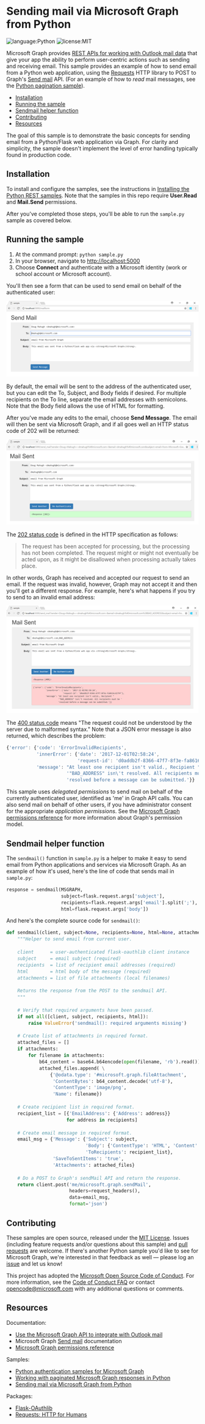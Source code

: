 # Sending mail via Microsoft Graph from Python

![language:Python](https://img.shields.io/badge/Language-Python-blue.svg?style=flat-square) ![license:MIT](https://img.shields.io/badge/License-MIT-green.svg?style=flat-square) 

Microsoft Graph provides [REST APIs for working with Outlook mail data](https://developer.microsoft.com/en-us/graph/docs/api-reference/v1.0/resources/mail_api_overview) that give your app the ability to perform user-centric actions such as sending and receiving email. This sample provides an example of how to send email from a Python web application, using the [Requests](http://docs.python-requests.org/en/master/) HTTP library to POST to Graph's [Send mail](https://developer.microsoft.com/en-us/graph/docs/api-reference/v1.0/api/user_sendmail) API. (For an example of how to _read_ mail messages, see the [Python pagination sample](https://github.com/microsoftgraph/python-sample-pagination)).

* [Installation](#installation)
* [Running the sample](#running-the-sample)
* [Sendmail helper function](#sendmail-helper-function)
* [Contributing](#contributing)
* [Resources](#resources)

The goal of this sample is to demonstrate the basic concepts for sending email from a Python/Flask web application via Graph. For clarity and simplicity, the sample doesn't implement the level of error handling typically found in production code.

## Installation

To install and configure the samples, see the instructions in [Installing the Python REST samples](https://github.com/microsoftgraph/python-sample-auth/blob/master/installation.md). Note that the samples in this repo require **User.Read** and **Mail.Send** permissions.

After you've completed those steps, you'll be able to run the ```sample.py``` sample as covered below.

## Running the sample

1. At the command prompt: ```python sample.py```
2. In your browser, navigate to [http://localhost:5000](http://localhost:5000)
3. Choose **Connect** and authenticate with a Microsoft identity (work or school account or Microsoft account).

You'll then see a form that can be used to send email on behalf of the authenticated user:

![Send mail form](static/images/sendmail.png)

By default, the email will be sent to the address of the authenticated user, but you can edit the To, Subject, and Body fields if desired. For multiple recipients on the To line, separate the email addresses with semicolons. Note that the Body field allows the use of HTML for formatting.

After you've made any edits to the email, choose **Send Message**. The email will then be sent via Microsoft Graph, and if all goes well an HTTP status code of 202 will be returned:

![Mail sent](static/images/mailsent.png)

The [202 status code](http://www.w3.org/Protocols/rfc2616/rfc2616-sec10.html#sec10.2.3) is defined in the HTTP specification as follows:

> The request has been accepted for processing, but the processing has not been completed.
> The request might or might not eventually be acted upon, as it might be disallowed when processing actually takes place.

In other words, Graph has received and accepted our request to send an email. If the request was invalid, however, Graph may not accept it and then you'll get a different response. For example, here's what happens if you try to send to an invalid email address:

![Mail sent - error](static/images/mailsent-error.png)

The [400 status code](http://www.w3.org/Protocols/rfc2616/rfc2616-sec10.html#sec10.4.1) means "The request could not be understood by the server due to malformed syntax." Note that a JSON error message is also returned, which describes the problem:

```javascript
{'error': {'code': 'ErrorInvalidRecipients',
           'innerError': {'date': '2017-12-01T02:58:24',
                          'request-id': 'd0addb2f-8366-47f7-8f3e-fa8616cd279f'},
           'message': "At least one recipient isn't valid., Recipient "
                      '"BAD_ADDRESS" isn\'t resolved. All recipients must be '
                      'resolved before a message can be submitted.'}}
```

This sample uses _delegated permissions_ to send mail on behalf of the currently authenticated user, identified as 'me' in Graph API calls. You can also send mail on behalf of other users, if you have administrator consent for the appropriate _application permissions_. See the [Microsoft Graph permissions reference](https://developer.microsoft.com/en-us/graph/docs/concepts/permissions_reference) for more information about Graph's permission model.

## Sendmail helper function

The ```sendmail()``` function in ```sample.py``` is a helper to make it easy to send email from Python applications and services via Microsoft Graph. As an example of how it's used, here's the line of code that sends mail in ```sample.py```:

```python
response = sendmail(MSGRAPH,
                    subject=flask.request.args['subject'],
                    recipients=flask.request.args['email'].split(';'),
                    html=flask.request.args['body'])
```

And here's the complete source code for ```sendmail()```:

```python
def sendmail(client, subject=None, recipients=None, html=None, attachments=None):
    """Helper to send email from current user.

    client      = user-authenticated flask-oauthlib client instance
    subject     = email subject (required)
    recipients  = list of recipient email addresses (required)
    html        = html body of the message (required)
    attachments = list of file attachments (local filenames)

    Returns the response from the POST to the sendmail API.
    """

    # Verify that required arguments have been passed.
    if not all([client, subject, recipients, html]):
        raise ValueError('sendmail(): required arguments missing')

    # Create list of attachments in required format.
    attached_files = []
    if attachments:
        for filename in attachments:
            b64_content = base64.b64encode(open(filename, 'rb').read())
            attached_files.append( \
                {'@odata.type': '#microsoft.graph.fileAttachment',
                 'ContentBytes': b64_content.decode('utf-8'),
                 'ContentType': 'image/png',
                 'Name': filename})

    # Create recipient list in required format.
    recipient_list = [{'EmailAddress': {'Address': address}}
                      for address in recipients]

	# Create email message in required format.
    email_msg = {'Message': {'Subject': subject,
                             'Body': {'ContentType': 'HTML', 'Content': html},
                             'ToRecipients': recipient_list},
                 'SaveToSentItems': 'true',
                 'Attachments': attached_files}

    # Do a POST to Graph's sendMail API and return the response.
    return client.post('me/microsoft.graph.sendMail',
                       headers=request_headers(),
                       data=email_msg,
                       format='json')
```

## Contributing

These samples are open source, released under the [MIT License](https://github.com/microsoftgraph/python-sample-pagination/blob/master/LICENSE). Issues (including feature requests and/or questions about this sample) and [pull requests](https://github.com/microsoftgraph/python-sample-pagination/pulls) are welcome. If there's another Python sample you'd like to see for Microsoft Graph, we're interested in that feedback as well &mdash; please log an [issue](https://github.com/microsoftgraph/python-sample-pagination/issues) and let us know!

This project has adopted the [Microsoft Open Source Code of Conduct](https://opensource.microsoft.com/codeofconduct/). For more information, see the [Code of Conduct FAQ](https://opensource.microsoft.com/codeofconduct/faq/) or contact [opencode@microsoft.com](mailto:opencode@microsoft.com) with any additional questions or comments.

## Resources

Documentation:
* [Use the Microsoft Graph API to integrate with Outlook mail](https://developer.microsoft.com/en-us/graph/docs/api-reference/v1.0/resources/mail_api_overview)
* Microsoft Graph [Send mail](https://developer.microsoft.com/en-us/graph/docs/api-reference/v1.0/api/user_sendmail) documentation
* [Microsoft Graph permissions reference](https://developer.microsoft.com/en-us/graph/docs/concepts/permissions_reference)

Samples:
* [Python authentication samples for Microsoft Graph](https://github.com/microsoftgraph/python-sample-auth)
* [Working with paginated Microsoft Graph responses in Python](https://github.com/microsoftgraph/python-sample-pagination)
* [Sending mail via Microsoft Graph from Python](https://github.com/microsoftgraph/python-sample-send-mail)

Packages:
* [Flask-OAuthlib](https://flask-oauthlib.readthedocs.io/en/latest/)
* [Requests: HTTP for Humans](http://docs.python-requests.org/en/master/)
